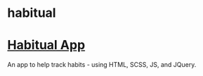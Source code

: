 # habitual

<h1><a href="https://habitual-app-mlb.herokuapp.com/" target="_blank">Habitual App</a></h1>

An app to help track habits - using HTML, SCSS, JS, and JQuery.
